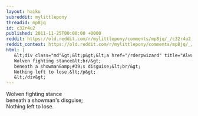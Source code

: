 ```yaml
---
layout: haiku
subreddit: mylittlepony
threadid: mp8jq
id: c32r4u2
published: 2011-11-25T00:00:00 +0000
reddit: https://old.reddit.com/r/mylittlepony/comments/mp8jq/_/c32r4u2
reddit_context: https://old.reddit.com/r/mylittlepony/comments/mp8jq/_/c32r4u2?context=3
html: |
   &lt;div class="md"&gt;&lt;p&gt;&lt;a href="/rderpwizard" title="Always Relevant / Dangers Of The Open Road / Paper Bag Princess"&gt;&lt;/a&gt; 
   Wolven fighting stance&lt;br/&gt;
   beneath a showman&amp;#39;s disguise;&lt;br/&gt;
   Nothing left to lose.&lt;/p&gt;
   &lt;/div&gt;
---
```


[](/rderpwizard "Always Relevant / Dangers Of The Open Road / Paper Bag Princess") 
Wolven fighting stance  
beneath a showman's disguise;  
Nothing left to lose.